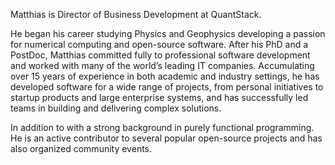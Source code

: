 Matthias is Director of Business Development at QuantStack.

He began his career studying Physics and Geophysics developing a passion for numerical computing and open-source software. After his PhD and a PostDoc, Matthias committed fully to professional software development and worked with many of the world’s leading IT companies. Accumulating over 15 years of experience in both academic and industry settings, he has developed software for a wide range of projects, from personal initiatives to startup products and large enterprise systems, and has successfully led teams in building and delivering complex solutions.

In addition to  with a strong background in purely functional programming. He is an active contributor to several popular open-source projects and has also organized community events.
